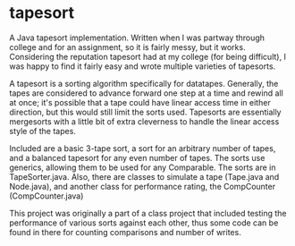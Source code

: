 # tapesort
A Java tapesort implementation. Written when I was partway through college and for an assignment, so it is fairly messy, but it works. Considering the reputation tapesort had at my college (for being difficult), I was happy to find it fairly easy and wrote multiple varieties of tapesorts.

A tapesort is a sorting algorithm specifically for datatapes. Generally, the tapes are considered to advance forward one step at a time and rewind all at once; it's possible that a tape could have linear access time in either direction, but this would still limit the sorts used. Tapesorts are essentially mergesorts with a little bit of extra cleverness to handle the linear access style of the tapes.

Included are a basic 3-tape sort, a sort for an arbitrary number of tapes, and a balanced tapesort for any even number of tapes. The sorts use generics, allowing them to be used for any Comparable. The sorts are in TapeSorter.java. Also, there are classes to simulate a tape (Tape.java and Node.java), and another class for performance rating, the CompCounter (CompCounter.java)

This project was originally a part of a class project that included testing the performance of various sorts against each other, thus some code can be found in there for counting comparisons and number of writes.
